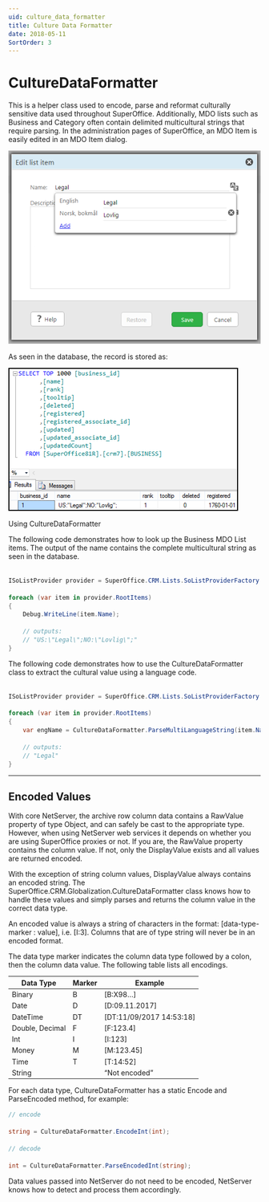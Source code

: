 ```yaml
---
uid: culture_data_formatter
title: Culture Data Formatter
date: 2018-05-11
SortOrder: 3
---
```

# CultureDataFormatter

This is a helper class used to encode, parse and reformat culturally sensitive data used throughout SuperOffice. Additionally, MDO lists such as Business and Category often contain delimited multicultural strings that require parsing. In the administration pages of SuperOffice, an MDO Item is easily edited in an MDO Item dialog.

![MDOListItem Dialog](../Localization_files/MDOListItemDialog.PNG)

As seen in the database, the record is stored as:

![MDOListItem Dialog](../Localization_files/MDOListItemDatabaseRow.PNG)

Using CultureDataFormatter

The following code demonstrates how to look up the Business MDO List items. The output of the name contains the complete multicultural string as seen in the database.

```csharp

ISoListProvider provider = SuperOffice.CRM.Lists.SoListProviderFactory.Create("business");

foreach (var item in provider.RootItems)
{
    Debug.WriteLine(item.Name);

    // outputs:
    // "US:\"Legal\";NO:\"Lovlig\";"
}

```

The following code demonstrates how to use the CultureDataFormatter class to extract the cultural value using a language code.

```csharp

ISoListProvider provider = SuperOffice.CRM.Lists.SoListProviderFactory.Create("business");

foreach (var item in provider.RootItems)
{
    var engName = CultureDataFormatter.ParseMultiLanguageString(item.Name, "en-US");

    // outputs:
    // "Legal"
}

```

---

## Encoded Values

With core NetServer, the archive row column data contains a RawValue property of type Object, and can safely be cast to the appropriate type. However, when using NetServer web services it depends on whether you are using SuperOffice proxies or not. If you are, the RawValue property contains the column value. If not, only the DisplayValue exists and all values are returned encoded.

With the exception of string column values, DisplayValue always contains an encoded string. The SuperOffice.CRM.Globalization.CultureDataFormatter class knows how to handle these values and simply parses and returns the column value in the correct data type.

An encoded value is always a string of characters in the format: [data-type-marker : value], i.e. [I:3]. Columns that are of type string will never be in an encoded format.

The data type marker indicates the column data type followed by a colon, then the column data value. The following table lists all encodings.

|Data Type  |Marker |Example|
|-----------|--------|-------|
|Binary |B  |[B:X98…]|
|Date   |D  |[D:09.11.2017]|
|DateTime|DT    |[DT:11/09/2017 14:53:18]|
|Double, Decimal|F  |[F:123.4]|
|Int    |I  |[I:123]|
|Money  |M  |[M:123.45]|
|Time   |T  |[T:14:52]|
|String |   |“Not encoded”|

For each data type, CultureDataFormatter has a static Encode and ParseEncoded method, for example:

```csharp
// encode

string = CultureDataFormatter.EncodeInt(int);

// decode

int = CultureDataFormatter.ParseEncodedInt(string);
```

Data values passed into NetServer do not need to be encoded, NetServer knows how to detect and process them accordingly.
